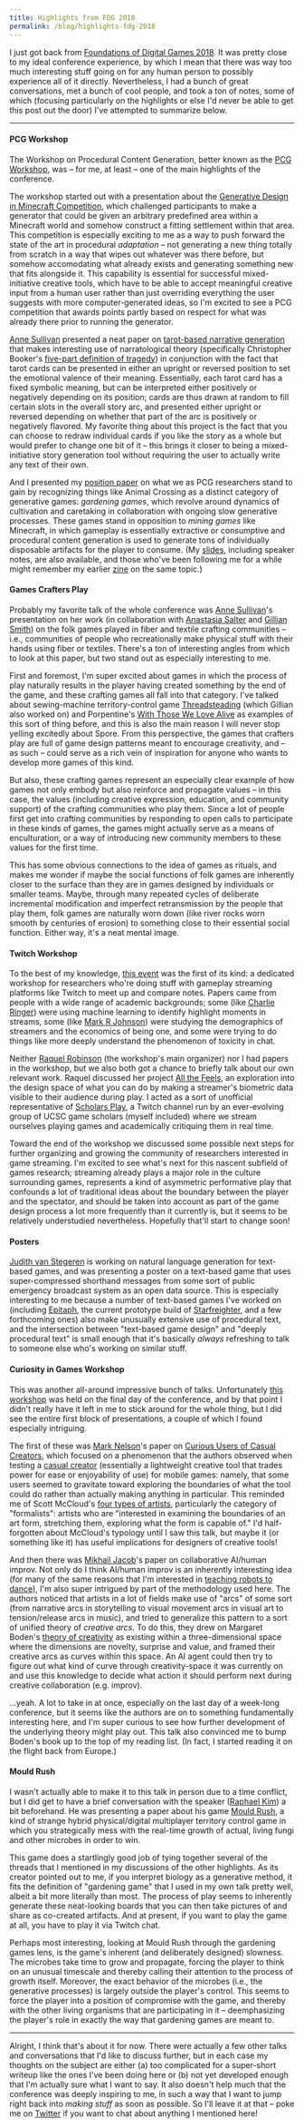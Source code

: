 ```yaml
---
title: Highlights from FDG 2018
permalink: /blog/highlights-fdg-2018
---
```


I just got back from [Foundations of Digital Games 2018](http://fdg2018.org/). It was pretty close to my ideal conference experience, by which I mean that there was way too much interesting stuff going on for any human person to possibly experience all of it directly. Nevertheless, I had a bunch of great conversations, met a bunch of cool people, and took a ton of notes, some of which (focusing particularly on the highlights or else I'd never be able to get this post out the door) I've attempted to summarize below.

***

#### PCG Workshop

The Workshop on Procedural Content Generation, better known as the [PCG Workshop](https://www.pcgworkshop.com/workshop-program/), was – for me, at least – one of the main highlights of the conference.

The workshop started out with a presentation about the [Generative Design in Minecraft Competition](http://gendesignmc.engineering.nyu.edu/), which challenged participants to make a generator that could be given an arbitrary predefined area within a Minecraft world and somehow construct a fitting settlement within that area. This competition is especially exciting to me as a way to push forward the state of the art in procedural *adaptation* – not generating a new thing totally from scratch in a way that wipes out whatever was there before, but somehow accomodating what already exists and generating something new that fits alongside it. This capability is essential for successful mixed-initiative creative tools, which have to be able to accept meaningful creative input from a human user rather than just overriding everything the user suggests with more computer-generated ideas, so I'm excited to see a PCG competition that awards points partly based on respect for what was already there prior to running the generator.

[Anne Sullivan](https://twitter.com/annetropy) presented a neat paper on [tarot-based narrative generation](http://www.asdesigned.com/tarot/) that makes interesting use of narratological theory (specifically Christopher Booker's [five-part definition of tragedy](https://thewritepractice.com/basic-tragedy/)) in conjunction with the fact that tarot cards can be presented in either an upright or reversed position to set the emotional valence of their meaning. Essentially, each tarot card has a fixed symbolic meaning, but can be interpreted either positively or negatively depending on its position; cards are thus drawn at random to fill certain slots in the overall story arc, and presented either upright or reversed depending on whether that part of the arc is positively or negatively flavored. My favorite thing about this project is the fact that you can choose to redraw individual cards if you like the story as a whole but would prefer to change one bit of it – this brings it closer to being a mixed-initiative story generation tool without requiring the user to actually write any text of their own.

And I presented my [position paper](https://mkremins.github.io/publications/GardeningGames.pdf) on what we as PCG researchers stand to gain by recognizing things like Animal Crossing as a distinct category of generative games: *gardening games*, which revolve around dynamics of cultivation and caretaking in collaboration with ongoing slow generative processes. These games stand in opposition to *mining games* like Minecraft, in which gameplay is essentially extractive or consumptive and procedural content generation is used to generate tons of individually disposable artifacts for the player to consume. (My [slides](https://docs.google.com/presentation/d/1mymgz-junqqUtYJ3mwbIOftU552gswLgYESn9zHG_rQ/edit?usp=sharing), including speaker notes, are also available, and those who've been following me for a while might remember my earlier [zine](https://twitter.com/maxkreminski/status/977591410281955328) on the same topic.)

#### Games Crafters Play

Probably my favorite talk of the whole conference was [Anne Sullivan](https://twitter.com/annetropy)'s presentation on her work (in collaboration with [Anastasia Salter](https://twitter.com/AnaSalter) and [Gillian Smith](https://twitter.com/gillianmsmith)) on the folk games played in fiber and textile crafting communities – i.e., communities of people who recreationally make physical stuff with their hands using fiber or textiles. There's a ton of interesting angles from which to look at this paper, but two stand out as especially interesting to me.

First and foremost, I'm super excited about games in which the process of play naturally results in the player having created something by the end of the game, and these crafting games all fall into that category. I've talked about sewing-machine territory-control game [Threadsteading](https://web.archive.org/web/20170721230552/https://www.disneyresearch.com/project/threadsteading/) (which Gillian also worked on) and Porpentine's [With Those We Love Alive](http://aliendovecote.com/uploads/twine/empress/empress.html) as examples of this sort of thing before, and this is also the main reason I will never stop yelling excitedly about Spore. From this perspective, the games that crafters play are full of game design patterns meant to encourage creativity, and – as such – could serve as a rich vein of inspiration for anyone who wants to develop more games of this kind.

But also, these crafting games represent an especially clear example of how games not only embody but also reinforce and propagate values – in this case, the values (including creative expression, education, and community support) of the crafting communities who play them. Since a lot of people first get into crafting communities by responding to open calls to participate in these kinds of games, the games might actually serve as a means of enculturation, or a way of introducing new community members to these values for the first time.

This has some obvious connections to the idea of games as rituals, and makes me wonder if maybe the social functions of folk games are inherently closer to the surface than they are in games designed by individuals or smaller teams. Maybe, through many repeated cycles of deliberate incremental modification and imperfect retransmission by the people that play them, folk games are naturally worn down (like river rocks worn smooth by centuries of erosion) to something close to their essential social function. Either way, it's a neat mental image.

#### Twitch Workshop

To the best of my knowledge, [this event](https://sites.google.com/ucsc.edu/fdg-twitch-workshop/papers) was the first of its kind: a dedicated workshop for researchers who're doing stuff with gameplay streaming platforms like Twitch to meet up and compare notes. Papers came from people with a wide range of academic backgrounds; some (like [Charlie Ringer](https://twitter.com/chardr27)) were using machine learning to identify highlight moments in streams, some (like [Mark R Johnson](https://twitter.com/mrj_games)) were studying the demographics of streamers and the economics of being one, and some were trying to do things like more deeply understand the phenomenon of toxicity in chat.

Neither [Raquel Robinson](https://twitter.com/mediocregiraffe) (the workshop's main organizer) nor I had papers in the workshop, but we also both got a chance to briefly talk about our own relevant work. Raquel discussed her project [All the Feels](https://escholarship.org/uc/item/6mb4f7hb), an exploration into the design space of what you can do by making a streamer's biometric data visible to their audience during play. I acted as a sort of unofficial representative of [Scholars Play](https://twitter.com/scholarsplay), a Twitch channel run by an ever-evolving group of UCSC game scholars (myself included) where we stream ourselves playing games and academically critiquing them in real time.

Toward the end of the workshop we discussed some possible next steps for further organizing and growing the community of researchers interested in game streaming. I'm excited to see what's next for this nascent subfield of games research; streaming already plays a major role in the culture surrounding games, represents a kind of asymmetric performative play that confounds a lot of traditional ideas about the boundary between the player and the spectator, and should be taken into account as part of the game design process a lot more frequently than it currently is, but it seems to be relatively understudied nevertheless. Hopefully that'll start to change soon!

#### Posters

[Judith van Stegeren](https://twitter.com/jd7h) is working on natural language generation for text-based games, and was presenting a poster on a text-based game that uses super-compressed shorthand messages from some sort of public emergency broadcast system as an open data source. This is especially interesting to me because a number of text-based games I've worked on (including [Epitaph](https://mkremins.itch.io/epitaph), the current prototype build of [Starfreighter](https://mkremins.itch.io/starfreighter), and a few forthcoming ones) also make unusually extensive use of procedural text, and the intersection between "text-based game design" and "deeply procedural text" is small enough that it's basically *always* refreshing to talk to someone else who's working on similar stuff.

#### Curiosity in Games Workshop

This was another all-around impressive bunch of talks. Unfortunately [this workshop](http://curious-games.org/) was held on the final day of the conference, and by that point I didn't really have it left in me to stick around for the whole thing, but I did see the entire first block of presentations, a couple of which I found especially intriguing.

The first of these was [Mark Nelson](https://twitter.com/mjntendency)'s paper on [Curious Users of Casual Creators](http://www.kmjn.org/publications/CuriousUsers_FDG18-abstract.html), which focused on a phenomenon that the authors observed when testing a [casual creator](http://computationalcreativity.net/iccc2015/proceedings/10_2Compton.pdf) (essentially a lightweight creative tool that trades power for ease or enjoyability of use) for mobile games: namely, that some users seemed to gravitate toward exploring the boundaries of what the tool could do rather than actually making anything in particular. This reminded me of Scott McCloud's [four types of artists](http://fullcollstudentbloggers.blogspot.com/2013/12/artists-in-quadrants.html), particularly the category of "formalists": artists who are "interested in examining the boundaries of an art form, stretching them, exploring what the form is capable of." I'd half-forgotten about McCloud's typology until I saw this talk, but maybe it (or something like it) has useful implications for designers of creative tools!

And then there was [Mikhail Jacob](https://twitter.com/MikhailJacob)'s paper on collaborative AI/human improv. Not only do I think AI/human improv is an inherently interesting idea (for many of the same reasons that I'm interested in [teaching robots to dance](https://twitter.com/maxkreminski/status/748169430518108160)), I'm also super intrigued by part of the methodology used here. The authors noticed that artists in a lot of fields make use of "arcs" of some sort (from narrative arcs in storytelling to visual movement arcs in visual art to tension/release arcs in music), and tried to generalize this pattern to a sort of unified theory of *creative arcs*. To do this, they drew on Margaret Boden's [theory of creativity](https://pdfs.semanticscholar.org/52f1/53075b22469fa82ecb35099b8810e95c31f6.pdf) as existing within a three-dimensional space where the dimensions are novelty, surprise and value, and framed their creative arcs as curves within this space. An AI agent could then try to figure out what kind of curve through creativity-space it was currently on and use this knowledge to decide what action it should perform next during creative collaboration (e.g. improv).

...yeah. A lot to take in at once, especially on the last day of a week-long conference, but it seems like the authors are on to something fundamentally interesting here, and I'm super curious to see how further development of the underlying theory might play out. This talk also convinced me to bump Boden's book up to the top of my reading list. (In fact, I started reading it on the flight back from Europe.)

#### Mould Rush

I wasn't actually able to make it to this talk in person due to a time conflict, but I did get to have a brief conversation with the speaker ([Raphael Kim](https://twitter.com/kim_raphael)) a bit beforehand. He was presenting a paper about his game [Mould Rush](https://biohackanddesign.com/2018/07/13/mould-rush/), a kind of strange hybrid physical/digital multiplayer territory control game in which you strategically mess with the real-time growth of actual, living fungi and other microbes in order to win.

This game does a startlingly good job of tying together several of the threads that I mentioned in my discussions of the other highlights. As its creator pointed out to me, if you interpret biology as a generative method, it fits the definition of "gardening game" that I used in my own talk pretty well, albeit a bit more literally than most. The process of play seems to inherently generate these neat-looking boards that you can then take pictures of and share as co-created artifacts. And at present, if you want to play the game at all, you have to play it via Twitch chat.

Perhaps most interesting, looking at Mould Rush through the gardening games lens, is the game's inherent (and deliberately designed) slowness. The microbes take time to grow and propagate, forcing the player to think on an unusual timescale and thereby calling their attention to the process of growth itself. Moreover, the exact behavior of the microbes (i.e., the generative processes) is largely outside the player's control. This seems to force the player into a position of compromise with the game, and thereby with the other living organisms that are participating in it – deemphasizing the player's role in exactly the way that gardening games are meant to.

***

Alright, I think that's about it for now. There were actually a few other talks and conversations that I'd like to discuss further, but in each case my thoughts on the subject are either (a) too complicated for a super-short writeup like the ones I've been doing here or (b) not yet developed enough that I'm actually sure what I want to say. It also doesn't help much that the conference was deeply inspiring to me, in such a way that I want to jump right back into *making stuff* as soon as possible. So I'll leave it at that – poke me on [Twitter](https://twitter.com/maxkreminski) if you want to chat about anything I mentioned here!
